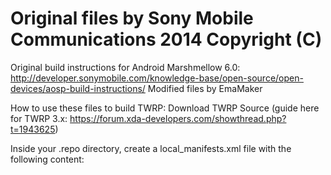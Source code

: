 Original files by Sony Mobile Communications 2014 Copyright (C)
=============================================

Original build instructions for Android Marshmellow 6.0:
http://developer.sonymobile.com/knowledge-base/open-source/open-devices/aosp-build-instructions/
Modified files by EmaMaker

How to use these files to build TWRP:
Download TWRP Source (guide here for TWRP 3.x: https://forum.xda-developers.com/showthread.php?t=1943625)

Inside your .repo directory, create a local_manifests.xml file with the following content:





